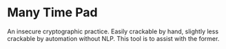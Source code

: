 # Many Time Pad
An insecure cryptographic practice. Easily crackable by hand, slightly less crackable by automation without NLP. This tool is to assist with the former.